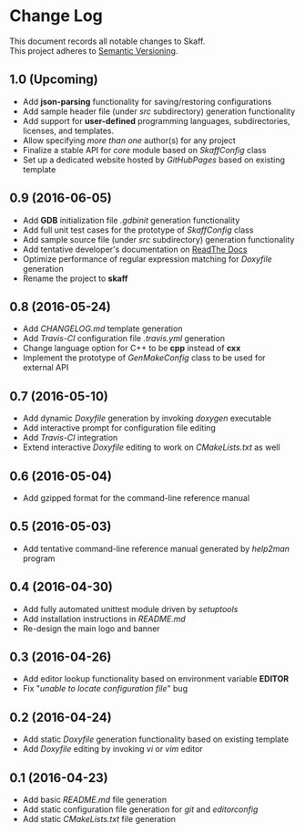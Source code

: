 # Change Log
This document records all notable changes to Skaff.  
This project adheres to [Semantic Versioning](http://semver.org/).

## 1.0 (Upcoming)
* Add **json-parsing** functionality for saving/restoring configurations
* Add sample header file (under *src* subdirectory) generation functionality
* Add support for **user-defined** programming languages, subdirectories,
licenses, and templates.
* Allow specifying *more than one* author(s) for any project
* Finalize a stable API for *core* module based on *SkaffConfig* class
* Set up a dedicated website hosted by *GitHubPages* based on existing template

## 0.9 (2016-06-05)
* Add **GDB** initialization file *.gdbinit* generation functionality
* Add full unit test cases for the prototype of *SkaffConfig* class
* Add sample source file (under *src* subdirectory) generation functionality
* Add tentative developer's documentation on [ReadThe
Docs](http://skaff.readthedocs.io/en/latest/)
* Optimize performance of regular expression matching for *Doxyfile* generation
* Rename the project to **skaff**

## 0.8 (2016-05-24)
* Add *CHANGELOG.md* template generation
* Add *Travis-CI* configuration file *.travis.yml* generation
* Change language option for C++ to be **cpp** instead of **cxx**
* Implement the prototype of *GenMakeConfig* class to be used for external API

## 0.7 (2016-05-10)
* Add dynamic *Doxyfile* generation by invoking *doxygen* executable
* Add interactive prompt for configuration file editing
* Add *Travis-CI* integration
* Extend interactive *Doxyfile* editing to work on *CMakeLists.txt* as well

## 0.6 (2016-05-04)
* Add gzipped format for the command-line reference manual

## 0.5 (2016-05-03)
* Add tentative command-line reference manual generated by *help2man* program

## 0.4 (2016-04-30)
* Add fully automated unittest module driven by *setuptools*
* Add installation instructions in *README.md*
* Re-design the main logo and banner

## 0.3 (2016-04-26)
* Add editor lookup functionality based on environment variable **EDITOR**
* Fix "*unable to locate configuration file*" bug

## 0.2 (2016-04-24)
* Add static *Doxyfile* generation functionality based on existing template
* Add *Doxyfile* editing by invoking *vi* or *vim* editor

## 0.1 (2016-04-23)
* Add basic *README.md* file generation
* Add static configuration file generation for *git* and *editorconfig*
* Add static *CMakeLists.txt* file generation
